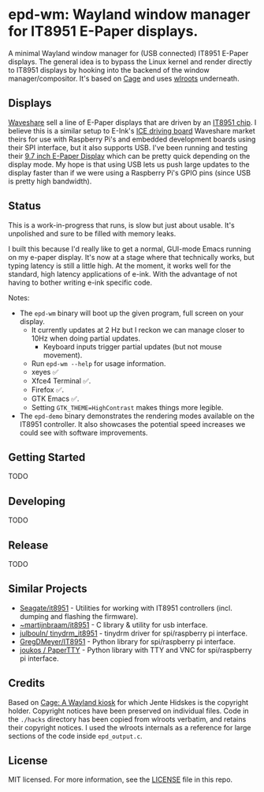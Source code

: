 # epd-wm: Wayland window manager for IT8951 E-Paper displays.

A minimal Wayland window manager for (USB connected) IT8951 E-Paper
displays. The general idea is to bypass the Linux kernel and render
directly to IT8951 displays by hooking into the backend of the window
manager/compositor. It's based on
[Cage](https://hjdskes.nl/projects/cage) and uses
[wlroots](https://github.com/swaywm/wlroots) underneath.

## Displays

[Waveshare](https://www.waveshare.com/) sell a line of E-Paper
displays that are driven by an [IT8951
chip](http://www.ite.com.tw/en/product/view?mid=95).  I believe this
is a similar setup to E-Ink's [ICE driving
board](https://shopkits.eink.com/product/ice-driving-board/) Waveshare
market theirs for use with Raspberry Pi's and embedded development
boards using their SPI interface, but it also supports USB.  I've been
running and testing their [9.7 inch E-Paper
Display](https://www.waveshare.com/9.7inch-e-paper-hat.htm) which can
be pretty quick depending on the display mode. My hope is that using
USB lets us push large updates to the display faster than if we were
using a Raspberry Pi's GPIO pins (since USB is pretty high bandwidth).

## Status
This is a work-in-progress that runs, is slow but just about usable. It's unpolished and sure to be filled with memory leaks.

I built this because I'd really like to get a normal, GUI-mode Emacs
running on my e-paper display. It's now at a stage where that
technically works, but typing latency is still a little high. At
the moment, it works well for the standard, high latency applications
of e-ink. With the advantage of not having to bother writing e-ink
specific code.

Notes:

  - The `epd-wm` binary will boot up the given program, full screen on
    your display.
      - It currently updates at 2 Hz but I reckon we can manage closer
        to 10Hz when doing partial updates.
        - Keyboard inputs trigger partial updates (but not mouse movement).
      - Run `epd-wm --help` for usage information.
      - xeyes ✅
      - Xfce4 Terminal ✅.
      - Firefox ✅.
      - GTK Emacs ✅.
      - Setting `GTK_THEME=HighContrast` makes things more legible.
  - The `epd-demo` binary demonstrates the rendering modes available on the
    IT8951 controller. It also showcases the potential speed increases
    we could see with software improvements.

## Getting Started
TODO

## Developing
TODO

## Release
TODO

## Similar Projects
  - [Seagate/it8951](https://github.com/Seagate/it8951) - Utilities for working with IT8951 controllers (incl. dumping and flashing the firmware).
  - [~martijnbraam/it8951](https://git.sr.ht/~martijnbraam/it8951) - C library & utility for usb interface.
  - [julbouln/
tinydrm_it8951](https://github.com/julbouln/tinydrm_it8951) - tinydrm driver for spi/raspberry pi interface.
  - [GregDMeyer/IT8951](https://github.com/GregDMeyer/IT8951)  - Python library for spi/raspberry pi interface.
  - [joukos / PaperTTY](https://github.com/joukos/PaperTTY) - Python library with TTY and VNC for spi/raspberry pi interface.

## Credits
Based on [Cage: A Wayland kiosk](https://github.com/Hjdskes/cage) for
which Jente Hidskes is the copyright holder. Copyright notices have
been preserved on individual files. Code in the `./hacks` directory
has been copied from wlroots verbatim, and retains their copyright
notices. I used the wlroots internals as a reference for large
sections of the code inside `epd_output.c`.

## License
MIT licensed. For more information, see the [LICENSE](./LICENSE) file in this repo.

